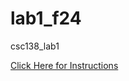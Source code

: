 # lab1_f24
csc138_lab1

[Click Here for Instructions]([url](https://docs.google.com/document/d/1fm8uHXkQKe66ZkvO2brtLrEjPROOJyk0plbWwRogd4U/edit?usp=sharing))
